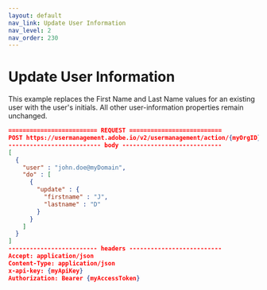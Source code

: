 ```yaml
---
layout: default
nav_link: Update User Information
nav_level: 2
nav_order: 230
---
```


# Update User Information

This example replaces the First Name and Last Name values for an existing user with the user's initials. All other user-information properties remain unchanged.

```json
========================= REQUEST ==========================
POST https://usermanagement.adobe.io/v2/usermanagement/action/{myOrgID}
-------------------------- body ----------------------------
[
  {
    "user" : "john.doe@myDomain",
    "do" : [
      {
        "update" : {
          "firstname" : "J",
          "lastname" : "D"
        }
      }
    ]
  }
]
------------------------- headers --------------------------
Accept: application/json
Content-Type: application/json
x-api-key: {myApiKey}
Authorization: Bearer {myAccessToken}
```
